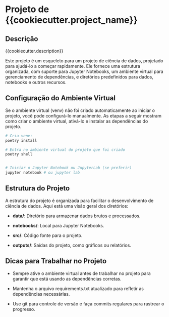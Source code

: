 # Projeto de {{cookiecutter.project_name}}

## Descrição

{{cookiecutter.description}}

Este projeto é um esqueleto para um projeto de ciência de dados, projetado para ajudá-lo a começar rapidamente. Ele fornece uma estrutura organizada, com suporte para Jupyter Notebooks, um ambiente virtual para gerenciamento de dependências, e diretórios predefinidos para dados, notebooks e outros recursos.

## Configuração do Ambiente Virtual

Se o ambiente virtual (venv) não foi criado automaticamente ao iniciar o projeto, você pode configurá-lo manualmente. As etapas a seguir mostram como criar o ambiente virtual, ativá-lo e instalar as dependências do projeto.

```bash
# Cria venv:
poetry install

# Entra no ambiente virtual do projeto que foi criado
poetry shell


# Iniciar o Jupyter Notebook ou JupyterLab (se preferir)
jupyter notebook # ou jupyter lab
```

## Estrutura do Projeto

A estrutura do projeto é organizada para facilitar o desenvolvimento de ciência de dados. Aqui está uma visão geral dos diretórios:

- **data/**: Diretório para armazenar dados brutos e processados.

- **notebooks/**: Local para Jupyter Notebooks.

- **src/**: Código fonte para o projeto.

- **outputs/**: Saídas do projeto, como gráficos ou relatórios.

## Dicas para Trabalhar no Projeto

- Sempre ative o ambiente virtual antes de trabalhar no projeto para garantir que está usando as dependências corretas.

- Mantenha o arquivo requirements.txt atualizado para refletir as dependências necessárias.

- Use git para controle de versão e faça commits regulares para rastrear o progresso.